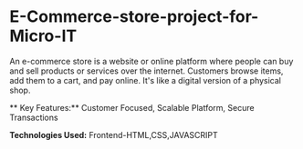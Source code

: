 # E-Commerce-store-project-for-Micro-IT
An e-commerce store is a website or online platform where people can buy and sell products or services over the internet. Customers browse items, add them to a cart, and pay online. 
It's like a digital version of a physical shop.

**
Key Features:**
Customer Focused,
Scalable Platform,
Secure Transactions

**Technologies Used:**
Frontend-HTML,CSS,JAVASCRIPT


